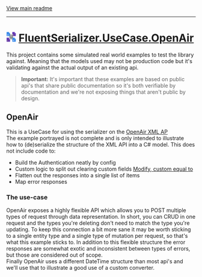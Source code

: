 [//]: # (Header)

<a href="https://github.com/Marvin-Brouwer/FluentSerializer#readme">
	View main readme
</a><hr/>
<h1>
	<img alt="icon" width="26" height="26"
		src="https://github.com/Marvin-Brouwer/FluentSerializer/raw/main/doc/logo/Logo.default.optimized.svg" />
	<a href="https://github.com/Marvin-Brouwer/FluentSerializer/blob/main/src/FluentSerializer.UseCase.OpenAir/Readme.md#readme">
		FluentSerializer.UseCase.OpenAir
	</a>
</h1>

[//]: # (Body)

This project contains some simulated real world examples to test the library against.
Meaning that the models used may not be production code but it's validating against the actual output of an existing api.

> **Important:** It's important that these examples are based on public api's that share public documentation so it's both verifiable by documentation
> and we're not exposing things that aren't public by design.

## OpenAir

This is a UseCase for using the serializer on the [OpenAir XML AP](https://www.openair.com/download/OpenAirXMLAPIGuide.pdf)  
The example portrayed is not complete and is only intended to illustrate how to (de)serialize the structure of the XML API into a C# model.
This does not include code to:

- Build the Authentication neatly by config
- Custom logic to split out clearing custom fields [Modify, custom equal to](https://www.openair.com/download/OpenAirXMLAPIGuide.pdf#page=56)
- Flatten out the responses into a single list of items
- Map error responses

### The use-case

OpenAir exposes a highly flexible API which allows you to POST multiple types of request through data representation.
In short, you can CRUD in one request and the types you're deleting don't need to match the type you're updating.
To keep this connection a bit more sane it may be worth sticking to a single entity type and a single type of mutation per request,
so that's what this example sticks to.
In addition to this flexible structure the error responses are somewhat exotic and inconsistent between types of errors, but those are considered out of scope.  
Finally OpenAir uses a different DateTime structure than most api's and we'll use that to illustrate a good use of a custom converter.
